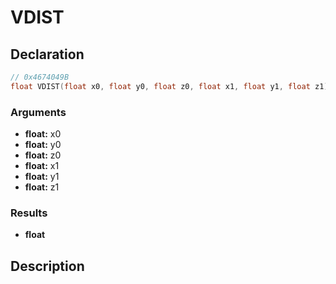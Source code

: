 # VDIST

## Declaration
```cpp
// 0x4674049B
float VDIST(float x0, float y0, float z0, float x1, float y1, float z1);
```

### Arguments
- **float:** x0
- **float:** y0
- **float:** z0
- **float:** x1
- **float:** y1
- **float:** z1

### Results
- **float**

## Description
